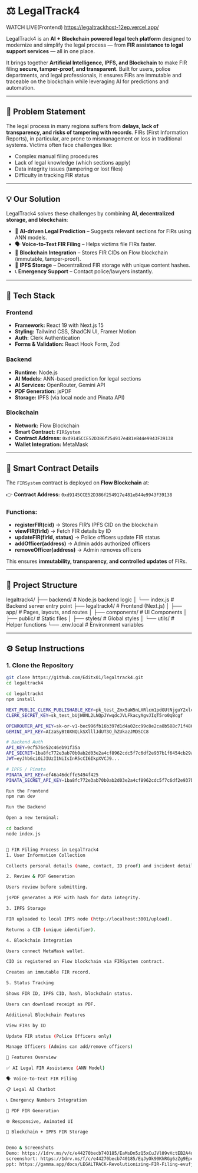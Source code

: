 # ⚖️ LegalTrack4
WATCH LIVE(Frontend)
https://legaltrackhost-12ep.vercel.app/

LegalTrack4 is an **AI + Blockchain powered legal tech platform** designed to modernize and simplify the legal process — from **FIR assistance to legal support services** — all in one place.  

It brings together **Artificial Intelligence, IPFS, and Blockchain** to make FIR filing **secure, tamper-proof, and transparent**. Built for users, police departments, and legal professionals, it ensures FIRs are immutable and traceable on the blockchain while leveraging AI for predictions and automation.  

---

## 📌 Problem Statement

The legal process in many regions suffers from **delays, lack of transparency, and risks of tampering with records**. FIRs (First Information Reports), in particular, are prone to mismanagement or loss in traditional systems. Victims often face challenges like:  

- Complex manual filing procedures  
- Lack of legal knowledge (which sections apply)  
- Data integrity issues (tampering or lost files)  
- Difficulty in tracking FIR status  

---

## 💡 Our Solution

LegalTrack4 solves these challenges by combining **AI, decentralized storage, and blockchain**:  

- 🧠 **AI-driven Legal Prediction** – Suggests relevant sections for FIRs using ANN models.  
- 🗣️ **Voice-to-Text FIR Filing** – Helps victims file FIRs faster.  
- 🔗 **Blockchain Integration** – Stores FIR CIDs on Flow blockchain (immutable, tamper-proof).  
- 📂 **IPFS Storage** – Decentralized FIR storage with unique content hashes.  
- 📞 **Emergency Support** – Contact police/lawyers instantly.  

---

## 🚀 Tech Stack

### Frontend
- **Framework:** React 19 with Next.js 15  
- **Styling:** Tailwind CSS, ShadCN UI, Framer Motion  
- **Auth:** Clerk Authentication  
- **Forms & Validation:** React Hook Form, Zod  

### Backend
- **Runtime:** Node.js  
- **AI Models:** ANN-based prediction for legal sections  
- **AI Services:** OpenRouter, Gemini API  
- **PDF Generation:** jsPDF  
- **Storage:** IPFS (via local node and Pinata API)  

### Blockchain
- **Network:** Flow Blockchain  
- **Smart Contract:** `FIRSystem`  
- **Contract Address:** `0xd9145CCE52D386f254917e481eB44e9943F39138`  
- **Wallet Integration:** MetaMask  

---

## 📜 Smart Contract Details

The `FIRSystem` contract is deployed on **Flow Blockchain** at:  

👉 **Contract Address:** `0xd9145CCE52D386f254917e481eB44e9943F39138`  

### Functions:
- **registerFIR(cid)** → Stores FIR’s IPFS CID on the blockchain  
- **viewFIR(firId)** → Fetch FIR details by ID  
- **updateFIR(firId, status)** → Police officers update FIR status  
- **addOfficer(address)** → Admin adds authorized officers  
- **removeOfficer(address)** → Admin removes officers  

This ensures **immutability, transparency, and controlled updates** of FIRs.  

---

## 📁 Project Structure

legaltrack4/
├── backend/ # Node.js backend logic
│ └── index.js # Backend server entry point
├── legaltrack4/ # Frontend (Next.js)
│ ├── app/ # Pages, layouts, and routes
│ ├── components/ # UI Components
│ ├── public/ # Static files
│ ├── styles/ # Global styles
│ └── utils/ # Helper functions
└── .env.local # Environment variables


---

## ⚙️ Setup Instructions

### 1. Clone the Repository

```bash
git clone https://github.com/Editx01/legaltrack4.git
cd legaltrack4

cd legaltrack4
npm install

NEXT_PUBLIC_CLERK_PUBLISHABLE_KEY=pk_test_Zmx5aW5nLXRlcm1pdGUtNjguY2xlcmsuYWNjb3VudHMuZGV2JA
CLERK_SECRET_KEY=sk_test_bUjW0NL2LNQpJYwqdcJVLFkacyAgvJIqT5ro0qBcgf

OPENROUTER_API_KEY=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
GEMINI_API_KEY=AIzaSyBt0XNQLkSXlllJdUT3O_hZUkazJMDSCC8

# Backend Auth
API_KEY=9cf576e52c46eb91f35a
API_SECRET=1ba8fc772e3ab70b0ab2d03e2a4cf8962cdc5f7c6df2e937b1f6454cb29ac40e
JWT=eyJhbGciOiJIUzI1NiIsInR5cCI6IkpXVCJ9...

# IPFS / Pinata
PINATA_API_KEY=ef46a46dcffe5494f425
PINATA_SECRET_API_KEY=1ba8fc772e3ab70b0ab2d03e2a4cf8962cdc5f7c6df2e937b1f6454cb29ac40e

Run the Frontend
npm run dev

Run the Backend

Open a new terminal:

cd backend
node index.js


🔗 FIR Filing Process in LegalTrack4
1. User Information Collection

Collects personal details (name, contact, ID proof) and incident details (date, time, description, witnesses).

2. Review & PDF Generation

Users review before submitting.

jsPDF generates a PDF with hash for data integrity.

3. IPFS Storage

FIR uploaded to local IPFS node (http://localhost:3001/upload).

Returns a CID (unique identifier).

4. Blockchain Integration

Users connect MetaMask wallet.

CID is registered on Flow blockchain via FIRSystem contract.

Creates an immutable FIR record.

5. Status Tracking

Shows FIR ID, IPFS CID, hash, blockchain status.

Users can download receipt as PDF.

Additional Blockchain Features

View FIRs by ID

Update FIR status (Police Officers only)

Manage Officers (Admins can add/remove officers)

🧠 Features Overview

✅ AI Legal FIR Assistance (ANN Model)

🗣️ Voice-to-Text FIR Filing

📋 Legal AI Chatbot

📞 Emergency Numbers Integration

🧾 PDF FIR Generation

🌐 Responsive, Animated UI

🔗 Blockchain + IPFS FIR Storage


Demo & Screenshots
Demo: https://1drv.ms/v/c/e44270becb740185/EaMsDn5zQ5xCuJVl09vXctEB2A4uGFZPMq6jWKbeDKjuyA?e=UPTs0c
screenshort: https://1drv.ms/f/c/e44270becb740185/EqJyOk90KhRGg6zZg9Epc8IB_VGRO6VcY-z-c96NNxzBpQ?e=G3QxOO
ppt: https://gamma.app/docs/LEGALTRACK-Revolutionizing-FIR-Filing-evufj3uu6z7ge3l
